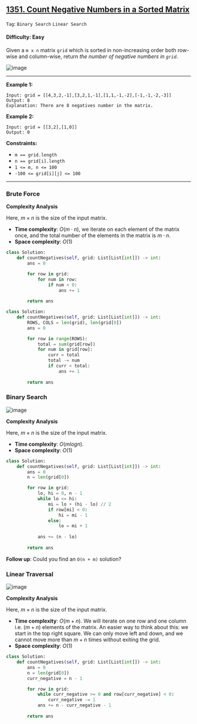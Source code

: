 ## [1351. Count Negative Numbers in a Sorted Matrix](https://leetcode.com/problems/count-negative-numbers-in-a-sorted-matrix/)

```Tag```: ```Binary Search``` ```Linear Search```

#### Difficulty: Easy

Given a ```m x n``` matrix ```grid``` which is sorted in non-increasing order both row-wise and column-wise, return _the number of negative numbers in ```grid```_.

![image](https://github.com/quananhle/Python/assets/35042430/dc098db5-4059-4187-9f4e-0e52fe80c8e4)

---

__Example 1:__
```
Input: grid = [[4,3,2,-1],[3,2,1,-1],[1,1,-1,-2],[-1,-1,-2,-3]]
Output: 8
Explanation: There are 8 negatives number in the matrix.
```

__Example 2:__
```
Input: grid = [[3,2],[1,0]]
Output: 0
```

__Constraints:__

- ```m == grid.length```
- ```n == grid[i].length```
- ```1 <= m, n <= 100```
- ```-100 <= grid[i][j] <= 100```
 
---

### Brute Force

__Complexity Analysis__

Here, $m×n$ is the size of the input matrix.

- __Time complexity__: $O(m⋅n)$, we iterate on each element of the matrix once, and the total number of the elements in the matrix is $m⋅n$.
- __Space complexity__: $O(1)$

```Python
class Solution:
    def countNegatives(self, grid: List[List[int]]) -> int:
        ans = 0

        for row in grid:
            for num in row:
                if num < 0:
                    ans += 1
                
        return ans
```

```Python
class Solution:
    def countNegatives(self, grid: List[List[int]]) -> int:
        ROWS, COLS = len(grid), len(grid[0])
        ans = 0

        for row in range(ROWS):
            total = sum(grid[row])
            for num in grid[row]:
                curr = total
                total -= num
                if curr < total:
                    ans += 1
                
        return ans
```

### Binary Search

![image](https://github.com/quananhle/Python/assets/35042430/17cfb597-a0ef-4b99-bfa9-3af933c09798)


__Complexity Analysis__

Here, $m×n$ is the size of the input matrix.

- __Time complexity__: $O(mlogn)$.
- __Space complexity__: $O(1)$

```Python
class Solution:
    def countNegatives(self, grid: List[List[int]]) -> int:
        ans = 0
        n = len(grid[0])

        for row in grid:
            lo, hi = 0, n - 1
            while lo <= hi:
                mi = lo + (hi - lo) // 2
                if row[mi] < 0:
                    hi = mi - 1
                else:
                    lo = mi + 1
                
            ans += (n - lo)
        
        return ans
```

__Follow up__: Could you find an ```O(n + m)``` solution?

### Linear Traversal

![image](https://github.com/quananhle/Python/assets/35042430/3745da04-d1ea-4cb7-ab92-bbabe6005622)

__Complexity Analysis__

Here, $m×n$ is the size of the input matrix.

- __Time complexity__: $O(m+n)$.
We will iterate on one row and one column i.e. $(m+n)$ elements of the matrix.
An easier way to think about this: we start in the top right square. We can only move left and down, and we cannot move more than $m+n$ times without exiting the grid.
- __Space complexity__: $O(1)$

```Python
class Solution:
    def countNegatives(self, grid: List[List[int]]) -> int:
        ans = 0
        n = len(grid[0])
        curr_negative = n - 1

        for row in grid:
            while curr_negative >= 0 and row[curr_negative] < 0:
                curr_negative -= 1
            ans += n - curr_negative - 1
        
        return ans
```
